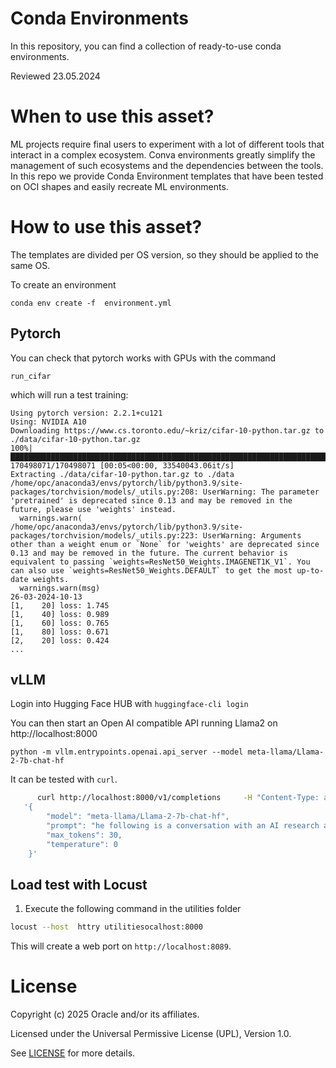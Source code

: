 # Conda Environments

In this repository, you can find a collection of ready-to-use conda environments.

Reviewed 23.05.2024

# When to use this asset?
 
ML projects require final users to experiment with a lot of different tools that interact in a complex ecosystem. Conva environments greatly simplify the management of such ecosystems and the dependencies between the tools.  In this repo we provide Conda Environment templates that have been tested on OCI shapes and easily recreate ML environments.

# How to use this asset?
 
The templates are divided per OS version, so they should be applied to the same OS.

To create an environment

```conda env create -f  environment.yml```

## Pytorch

You can check that pytorch works with GPUs with the command

```run_cifar```

which will run a test training:

```text
Using pytorch version: 2.2.1+cu121
Using: NVIDIA A10
Downloading https://www.cs.toronto.edu/~kriz/cifar-10-python.tar.gz to ./data/cifar-10-python.tar.gz
100%|███████████████████████████████████████████████████████████████████████████████████████| 170498071/170498071 [00:05<00:00, 33540043.06it/s]
Extracting ./data/cifar-10-python.tar.gz to ./data
/home/opc/anaconda3/envs/pytorch/lib/python3.9/site-packages/torchvision/models/_utils.py:208: UserWarning: The parameter 'pretrained' is deprecated since 0.13 and may be removed in the future, please use 'weights' instead.
  warnings.warn(
/home/opc/anaconda3/envs/pytorch/lib/python3.9/site-packages/torchvision/models/_utils.py:223: UserWarning: Arguments other than a weight enum or `None` for 'weights' are deprecated since 0.13 and may be removed in the future. The current behavior is equivalent to passing `weights=ResNet50_Weights.IMAGENET1K_V1`. You can also use `weights=ResNet50_Weights.DEFAULT` to get the most up-to-date weights.
  warnings.warn(msg)
26-03-2024-10-13
[1,    20] loss: 1.745
[1,    40] loss: 0.989
[1,    60] loss: 0.765
[1,    80] loss: 0.671
[2,    20] loss: 0.424
...
```

## vLLM

Login into Hugging Face HUB with
```huggingface-cli login```

You can then start an Open AI compatible API running Llama2 on http://localhost:8000

```python -m vllm.entrypoints.openai.api_server --model meta-llama/Llama-2-7b-chat-hf```

It can be tested with `curl`.

```bash
      curl http://localhost:8000/v1/completions     -H "Content-Type: application/json"     -d \
   '{
        "model": "meta-llama/Llama-2-7b-chat-hf",
        "prompt": "he following is a conversation with an AI research assistant. The assistant tone is technical and scientific. Human: Hello, who are you? AI: Greeting! I am an AI     research assistant. How can I help you today? Human: Can you tell me about the creation of blackholes? AI",
        "max_tokens": 30,
        "temperature": 0
    }'
```

## Load test with Locust

1. Execute the following command in the utilities folder

  ```bash
  locust --host  httry utilitiesocalhost:8000
  ```

This will create a web port on `http://localhost:8089`.

# License
 
Copyright (c) 2025 Oracle and/or its affiliates.
 
Licensed under the Universal Permissive License (UPL), Version 1.0.
 
See [LICENSE](https://github.com/oracle-devrel/technology-engineering/blob/main/LICENSE) for more details.